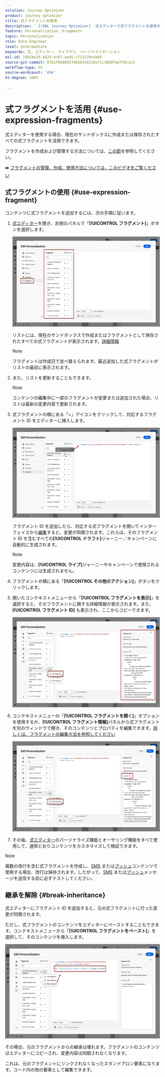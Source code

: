 ```yaml
---
solution: Journey Optimizer
product: journey optimizer
title: 式フラグメントの使用
description: ' [!DNL Journey Optimizer]  式エディターで式フラグメントを使用する方法を説明します。'
feature: Personalization, Fragments
topic: Personalization
role: Data Engineer
level: Intermediate
keywords: 式, エディター, ライブラリ, パーソナライゼーション
exl-id: 74b1be18-4829-4c67-ae45-cf13278cda65
source-git-commit: 07b1f9b885574bb6418310a71c3060fa67f6cac3
workflow-type: ht
source-wordcount: '454'
ht-degree: 100%

---
```


# 式フラグメントを活用 {#use-expression-fragments}

式エディターを使用する場合、現在のサンドボックスに作成または保存されたすべての式フラグメントを活用できます。

フラグメントを作成および管理する方法については、[この節](../content-management/fragments.md)を参照してください。

➡️ [フラグメントの管理、作成、使用方法については、このビデオをご覧ください](../content-management/fragments.md#video-fragments)

## 式フラグメントの使用 {#use-expression-fragment}

コンテンツに式フラグメントを追加するには、次の手順に従います。

1. [式エディター](personalization-build-expressions.md)を開き、左側のパネルで「**[!UICONTROL フラグメント]**」ボタンを選択します。

   ![](assets/expression-fragments-pane.png)

   リストには、現在のサンドボックスで作成またはフラグメントとして保存されたすべての式フラグメントが表示されます。[詳細情報](../content-management/fragments.md#create-expression-fragment)

   >[!NOTE]
   >
   >フラグメントは作成日で並べ替えられます。最近追加した式フラグメントがリストの最初に表示されます。

1. また、リストを更新することもできます。

   >[!NOTE]
   >
   >コンテンツの編集中に一部のフラグメントが変更または追加された場合、リストは最新の変更内容で更新されます。

1. 式フラグメントの横にある「+」アイコンをクリックして、対応するフラグメント ID をエディターに挿入します。

   ![](assets/expression-fragment-add.png)

   フラグメント ID を追加したら、対応する式フラグメントを開いてインターフェイスから[編集](../content-management/fragments.md#edit-fragments)すると、変更が同期されます。これらは、そのフラグメント ID を含むすべての&#x200B;**[!UICONTROL ドラフト]**&#x200B;ジャーニー／キャンペーンに自動的に生成されます。

   >[!NOTE]
   >
   >変更内容は、**[!UICONTROL ライブ]**&#x200B;ジャーニーやキャンペーンで使用されるコンテンツには生成されません。

1. フラグメントの横にある「**[!UICONTROL その他のアクション]**」ボタンをクリックします。

1. 開いたコンテキストメニューから「**[!UICONTROL フラグメントを表示]**」を選択すると、そのフラグメントに関する詳細情報が表示されます。また、**[!UICONTROL フラグメント ID]** も表示され、ここからコピーできます。

   ![](assets/expression-fragment-view.png)

1. コンテキストメニューの「**[!UICONTROL フラグメントを開く]**」オプションを使用するか、**[!UICONTROL フラグメント情報]**&#x200B;パネルから式フラグメントを別のウィンドウで開き、そのコンテンツとプロパティを編集できます。[詳しくは、フラグメントの編集方法を参照してください](../content-management/fragments.md#edit-fragments)

   ![](assets/expression-fragment-open.png)

1. その後、[式エディター](personalization-build-expressions.md)のパーソナライズ機能とオーサリング機能をすべて使用して、通常どおりコンテンツをカスタマイズして検証できます。

>[!NOTE]
>
>複数の改行を含む式フラグメントを作成し、[SMS](../sms/create-sms.md#sms-content) または[プッシュ](../push/design-push.md)コンテンツで使用する場合、改行は保持されます。したがって、[SMS](../sms/send-sms.md) または[プッシュ](../push/send-push.md)メッセージを送信する前に必ずテストしてください。

## 継承を解除 {#break-inheritance}

式エディターにフラグメント ID を追加すると、元の式フラグメントに行った変更が同期されます。

ただし、式フラグメントのコンテンツをエディターにペーストすることもできます。コンテキストメニューから「**[!UICONTROL フラグメントをペースト]**」を選択して、そのコンテンツを挿入します。

![](assets/expression-fragment-paste.png)

その場合、元のフラグメントからの継承は壊れます。フラグメントのコンテンツはエディターにコピーされ、変更内容は同期されなくなります。

これは、元のフラグメントにリンクされなくなったスタンドアロン要素になります。コード内の他の要素として編集できます。

